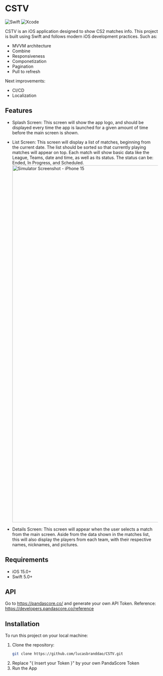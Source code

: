# CSTV

![Swift](https://img.shields.io/badge/Swift-5.0-orange.svg)
![Xcode](https://img.shields.io/badge/Xcode-12.5-blue.svg)

CSTV is an iOS application designed to show CS2 matches info. This project is built using Swift and follows modern iOS development practices. Such as:
- MVVM architecture
- Combine
- Responsiveness
- Componetization
- Pagination
- Pull to refresh

Next improvements:
-  CI/CD
-  Localization

## Features

- Splash Screen: This screen will show the app logo, and should be displayed every time the app is launched for a given amount of time before the main screen is shown.
- List Screen: This screen will display a list of matches, beginning from the current date. The list should be sorted so that currently playing matches will appear on top. Each match will show basic data like the League, Teams, date and time, as well as its status. The status can be: Ended, In Progress, and Scheduled. <img src="https://github.com/user-attachments/assets/0f3616e7-7ee2-4c1e-a39e-ae41a3daec2d" alt="Simulator Screenshot - iPhone 15" width="2556" height="1179">

- Details Screen: This screen will appear when the user selects a match from the main screen. Aside from the data shown in the matches list, this will also display the players from each team, with their respective names, nicknames, and pictures.

## Requirements

- iOS 15.0+
- Swift 5.0+

## API
Go to https://pandascore.co/ and generate your own API Token.
Reference: https://developers.pandascore.co/reference

## Installation

To run this project on your local machine:

1. Clone the repository:
   ```bash
   git clone https://github.com/lucasbranddao/CSTV.git

2. Replace "{ Insert your Token }" by your own PandaScore Token
3. Run the App
